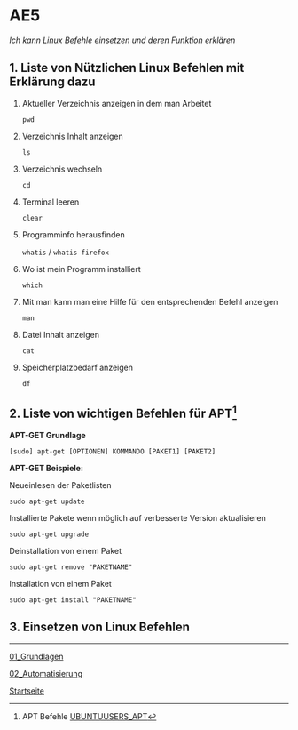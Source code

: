 # AE5
*Ich kann Linux Befehle einsetzen und deren Funktion erklären*

## 1. Liste von Nützlichen Linux Befehlen mit Erklärung dazu
    
1. Aktueller Verzeichnis anzeigen in dem man Arbeitet

    `pwd`

2. Verzeichnis Inhalt anzeigen

    `ls`

3. Verzeichnis wechseln

    `cd`

4. Terminal leeren

    `clear`

5. Programminfo herausfinden

    `whatis` / `whatis firefox`

6.  Wo ist mein Programm installiert

    `which`

7. Mit man kann man eine Hilfe für den entsprechenden Befehl anzeigen

    `man`

8. Datei Inhalt anzeigen

    `cat`

9. Speicherplatzbedarf anzeigen

    `df`

## 2. Liste von wichtigen Befehlen für APT[^1]

**APT-GET Grundlage**

`[sudo] apt-get [OPTIONEN] KOMMANDO [PAKET1] [PAKET2]`

**APT-GET Beispiele:**

Neueinlesen der Paketlisten

`sudo apt-get update`

Installierte Pakete wenn möglich auf verbesserte Version aktualisieren

`sudo apt-get upgrade`

Deinstallation von einem Paket

`sudo apt-get remove "PAKETNAME"`

Installation von einem Paket

`sudo apt-get install "PAKETNAME"`

## 3. Einsetzen von Linux Befehlen

___

[01_Grundlagen](../01_Grundlage)

[02_Automatisierung](../02_Automatisierung)

[Startseite](https://github.com/ask-yo-girl-about-me/Project-Future)

[^1]: APT Befehle [UBUNTUUSERS_APT](https://wiki.ubuntuusers.de/APT/) 